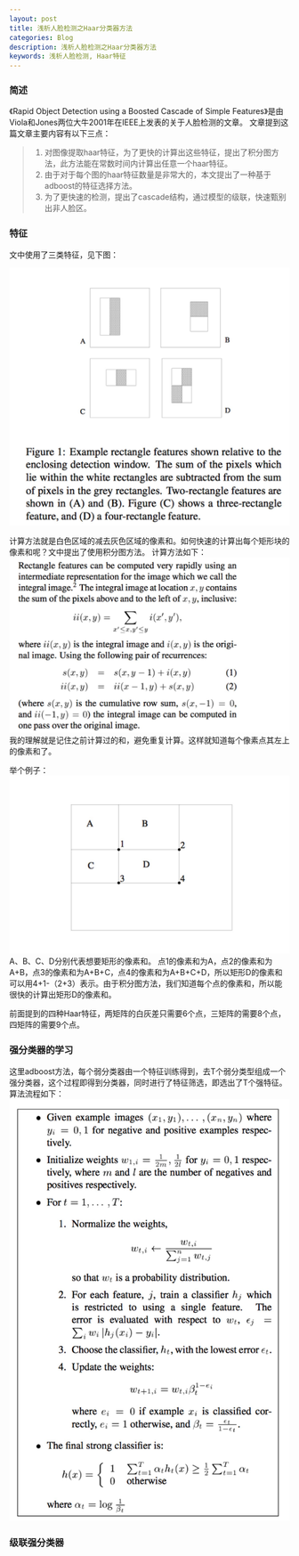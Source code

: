 ```yaml
---
layout: post
title: 浅析人脸检测之Haar分类器方法
categories: Blog
description: 浅析人脸检测之Haar分类器方法
keywords: 浅析人脸检测, Haar特征
---
```


### 简述

《Rapid Object Detection using a Boosted Cascade of Simple Features》是由Viola和Jones两位大牛2001年在IEEE上发表的关于人脸检测的文章。
文章提到这篇文章主要内容有以下三点：
>1. 对图像提取haar特征，为了更快的计算出这些特征，提出了积分图方法，此方法能在常数时间内计算出任意一个haar特征。
>2. 由于对于每个图的haar特征数量是非常大的，本文提出了一种基于adboost的特征选择方法。
>3. 为了更快速的检测，提出了cascade结构，通过模型的级联，快速甄别出非人脸区。

### 特征

文中使用了三类特征，见下图：

![图一](/images/blog/haar_p.jpg)

计算方法就是白色区域的减去灰色区域的像素和。如何快速的计算出每个矩形块的像素和呢？文中提出了使用积分图方法。
计算方法如下：
![](/images/blog/haar_2.jpg)
我的理解就是记住之前计算过的和，避免重复计算。这样就知道每个像素点其左上的像素和了。

举个例子：
![](/images/blog/haar_3.jpg)
A、B、C、D分别代表想要矩形的像素和。
点1的像素和为A，点2的像素和为A+B，点3的像素和为A+B+C，点4的像素和为A+B+C+D，所以矩形D的像素和可以用4+1-（2+3）表示。由于积分图方法，我们知道每个点的像素和，所以能很快的计算出矩形D的像素和。

前面提到的四种Haar特征，两矩阵的白灰差只需要6个点，三矩阵的需要8个点，四矩阵的需要9个点。

### 强分类器的学习

这里adboost方法，每个弱分类器由一个特征训练得到，去T个弱分类型组成一个强分类器，这个过程即得到分类器，同时进行了特征筛选，即选出了T个强特征。算法流程如下：
![](/images/blog/haar_4.jpg)

### 级联强分类器







